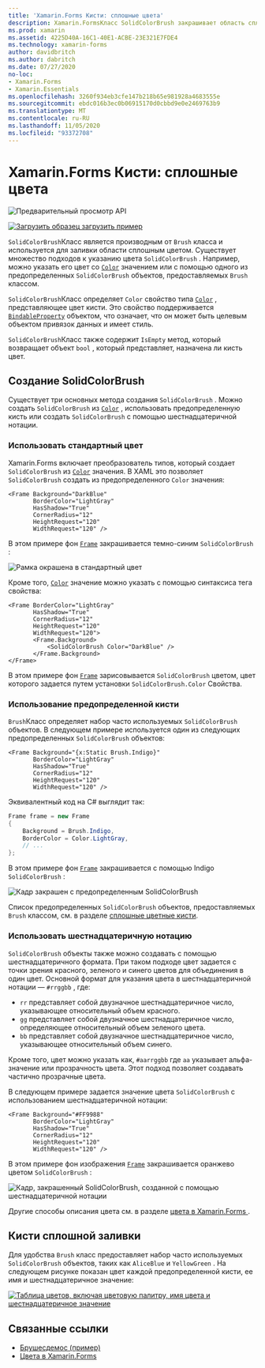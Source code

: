 ```yaml
---
title: 'Xamarin.Forms Кисти: сплошные цвета'
description: Xamarin.FormsКласс SolidColorBrush закрашивает область сплошным цветом.
ms.prod: xamarin
ms.assetid: 4225D40A-16C1-40E1-ACBE-23E321E7FDE4
ms.technology: xamarin-forms
author: davidbritch
ms.author: dabritch
ms.date: 07/27/2020
no-loc:
- Xamarin.Forms
- Xamarin.Essentials
ms.openlocfilehash: 3260f934eb3cfe147b218b65e981928a4683555e
ms.sourcegitcommit: ebdc016b3ec0b06915170d0cbbd9e0e2469763b9
ms.translationtype: MT
ms.contentlocale: ru-RU
ms.lasthandoff: 11/05/2020
ms.locfileid: "93372708"
---
```

# <a name="no-locxamarinforms-brushes-solid-colors"></a>Xamarin.Forms Кисти: сплошные цвета

![Предварительный просмотр API](~/media/shared/preview.png "Этот API-интерфейс сейчас доступен в предварительной версии.")

[![Загрузить образец](~/media/shared/download.png) загрузить пример](/samples/xamarin/xamarin-forms-samples/userinterface-brushdemos/)

`SolidColorBrush`Класс является производным от `Brush` класса и используется для заливки области сплошным цветом. Существует множество подходов к указанию цвета `SolidColorBrush` . Например, можно указать его цвет со [`Color`](xref:Xamarin.Forms.Color) значением или с помощью одного из предопределенных `SolidColorBrush` объектов, предоставляемых `Brush` классом.

`SolidColorBrush`Класс определяет `Color` свойство типа [`Color`](xref:Xamarin.Forms.Color) , представляющее цвет кисти. Это свойство поддерживается [`BindableProperty`](xref:Xamarin.Forms.BindableProperty) объектом, что означает, что он может быть целевым объектом привязок данных и имеет стиль.

`SolidColorBrush`Класс также содержит `IsEmpty` метод, который возвращает объект `bool` , который представляет, назначена ли кисть цвет.

## <a name="create-a-solidcolorbrush"></a>Создание SolidColorBrush

Существует три основных метода создания `SolidColorBrush` . Можно создать `SolidColorBrush` из [`Color`](xref:Xamarin.Forms.Color) , использовать предопределенную кисть или создать `SolidColorBrush` с помощью шестнадцатеричной нотации.

### <a name="use-a-predefined-color"></a>Использовать стандартный цвет

Xamarin.Forms включает преобразователь типов, который создает `SolidColorBrush` из [`Color`](xref:Xamarin.Forms.Color) значения. В XAML это позволяет `SolidColorBrush` создать из предопределенного `Color` значения:

```xaml
<Frame Background="DarkBlue"
       BorderColor="LightGray"
       HasShadow="True"
       CornerRadius="12"
       HeightRequest="120"
       WidthRequest="120" />
```

В этом примере фон [`Frame`](xref:Xamarin.Forms.Frame) закрашивается темно-синим `SolidColorBrush` :

![Рамка окрашена в стандартный цвет](solidcolor-images/predefined-color.png)

Кроме того, [`Color`](xref:Xamarin.Forms.Color) значение можно указать с помощью синтаксиса тега свойства:

```xaml
<Frame BorderColor="LightGray"
       HasShadow="True"
       CornerRadius="12"
       HeightRequest="120"
       WidthRequest="120">
       <Frame.Background>
           <SolidColorBrush Color="DarkBlue" />
       </Frame.Background>
</Frame>
```

В этом примере фон [`Frame`](xref:Xamarin.Forms.Frame) зарисовывается `SolidColorBrush` цветом, цвет которого задается путем установки `SolidColorBrush.Color` Свойства.

### <a name="use-a-predefined-brush"></a>Использование предопределенной кисти

`Brush`Класс определяет набор часто используемых `SolidColorBrush` объектов. В следующем примере используется один из следующих предопределенных `SolidColorBrush` объектов:

```xaml
<Frame Background="{x:Static Brush.Indigo}"
       BorderColor="LightGray"
       HasShadow="True"
       CornerRadius="12"
       HeightRequest="120"
       WidthRequest="120" />       
```

Эквивалентный код на C# выглядит так:

```csharp
Frame frame = new Frame
{
    Background = Brush.Indigo,
    BorderColor = Color.LightGray,
    // ...
};
```

В этом примере фон [`Frame`](xref:Xamarin.Forms.Frame) закрашивается с помощью Indigo `SolidColorBrush` :

![Кадр закрашен с предопределенным SolidColorBrush](solidcolor-images/predefined-brush.png)

Список предопределенных `SolidColorBrush` объектов, предоставляемых `Brush` классом, см. в разделе [сплошные цветные кисти](#solid-color-brushes).

### <a name="use-hexadecimal-notation"></a>Использовать шестнадцатеричную нотацию

`SolidColorBrush` объекты также можно создавать с помощью шестнадцатеричного формата. При таком подходе цвет задается с точки зрения красного, зеленого и синего цветов для объединения в один цвет. Основной формат для указания цвета в шестнадцатеричной нотации — `#rrggbb` , где:

- `rr` представляет собой двузначное шестнадцатеричное число, указывающее относительный объем красного.
- `gg` представляет собой двузначное шестнадцатеричное число, определяющее относительный объем зеленого цвета.
- `bb` представляет собой двузначное шестнадцатеричное число, указывающее относительный объем синего.

Кроме того, цвет можно указать как, `#aarrggbb` где `aa` указывает альфа-значение или прозрачность цвета. Этот подход позволяет создавать частично прозрачные цвета.

В следующем примере задается значение цвета `SolidColorBrush` с использованием шестнадцатеричной нотации:

```xaml
<Frame Background="#FF9988"
       BorderColor="LightGray"
       HasShadow="True"
       CornerRadius="12"
       HeightRequest="120"
       WidthRequest="120" />
```

В этом примере фон изображения [`Frame`](xref:Xamarin.Forms.Frame) закрашивается оранжево цветом `SolidColorBrush` :

![Кадр, закрашенный SolidColorBrush, созданной с помощью шестнадцатеричной нотации](solidcolor-images/hex.png)

Другие способы описания цвета см. в разделе [цвета в Xamarin.Forms ](~/xamarin-forms/user-interface/colors.md).

## <a name="solid-color-brushes"></a>Кисти сплошной заливки

Для удобства `Brush` класс предоставляет набор часто используемых `SolidColorBrush` объектов, таких как `AliceBlue` и `YellowGreen` . На следующем рисунке показан цвет каждой предопределенной кисти, ее имя и шестнадцатеричное значение:

[![Таблица цветов, включая цветовую палитру, имя цвета и шестнадцатеричное значение](solidcolor-images/solidcolorbrushes.png)](solidcolor-images/solidcolorbrushes-large.png#lightbox)

## <a name="related-links"></a>Связанные ссылки

- [Брушесдемос (пример)](/samples/xamarin/xamarin-forms-samples/userinterface-brushdemos/)
- [Цвета в Xamarin.Forms](~/xamarin-forms/user-interface/colors.md)